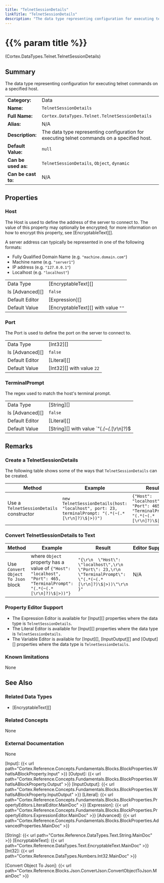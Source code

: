 ```yaml
---
title: "TelnetSessionDetails"
linkTitle: "TelnetSessionDetails"
description: "The data type representing configuration for executing telnet commands on a specified host."
---
```


# {{% param title %}}

<p class="namespace">(Cortex.DataTypes.Telnet.TelnetSessionDetails)</p>

## Summary

The data type representing configuration for executing telnet commands on a specified host.

| | |
|-|-|
| **Category:**          | Data |
| **Name:**              | `TelnetSessionDetails` |
| **Full Name:**         | `Cortex.DataTypes.Telnet.TelnetSessionDetails` |
| **Alias:**             | N/A |
| **Description:**       | The data type representing configuration for executing telnet commands on a specified host. |
| **Default Value:**     | `null` |
| **Can be used as:**    | `TelnetSessionDetails`, `Object`, `dynamic` |
| **Can be cast to:**    |  N/A |

## Properties

### Host

The Host is used to define the address of the server to connect to. The value of this property may optionally be encrypted; for more information on how to encrypt this property, see [EncryptableText][].

A server address can typically be represented in one of the following formats:

- Fully Qualified Domain Name (e.g. `"machine.domain.com"`)
- Machine name (e.g. `"server1"`)
- IP address (e.g. `"127.0.0.1"`)
- Localhost (e.g. `"localhost"`)

| | |
|--------------------|---------------------------|
| Data Type | [EncryptableText][] |
| Is [Advanced][] | `false` |
| Default Editor | [Expression][] |
| Default Value | [EncryptableText][] with value `""` |

### Port

The Port is used to define the port on the server to connect to.

| | |
|--------------------|---------------------------|
| Data Type | [Int32][] |
| Is [Advanced][] | `false` |
| Default Editor | [Literal][] |
| Default Value | [Int32][] with value `22` |

### TerminalPrompt

The regex used to match the host's terminal prompt.

| | |
|--------------------|---------------------------|
| Data Type | [String][] |
| Is [Advanced][] | `false` |
| Default Editor | [Literal][] |
| Default Value | [String][] with value `"(.*(~(.*[\r\n]?)\$|>))"`: |

## Remarks

### Create a TelnetSessionDetails

The following table shows some of the ways that `TelnetSessionDetails` can be created.

| Method | Example | Result | Editor&nbsp;Support | Notes |
|-|-|-|-|-|
| Use a `TelnetSessionDetails` constructor | `new TelnetSessionDetails(host: "localhost", port: 23, terminalPrompt: "(.*(~(.*[\r\n]?)\$\|>))")` | `{"Host": "localhost", "Port": 465, "TerminalPrompt": "(.*(~(.*[\r\n]?)\$\|>))"}` | N/A  | See [Convert Object To Json][] |

### Convert TelnetSessionDetails to Text

| Method | Example | Result | Editor&nbsp;Support | Notes |
|-|-|-|-|-|
| Use `Convert Object To Json` block | where `Object` property has a value of `{"Host": "localhost", "Port": 465, "TerminalPrompt": "(.*(~(.*[\r\n]?)\$\|>))"}` | `"{\r\n  \"Host\": \"localhost\",\r\n    \"Port\": 23,\r\n    \"TerminalPrompt\": \"(.*(~(.*[\r\n]?)\$\|>))\"\r\n  }"` | N/A  | See [Convert Object To Json][] |

### Property Editor Support

- The Expression Editor is available for [Input][] properties where the data type is `TelnetSessionDetails`.
- The Literal Editor is available for [Input][] properties where the data type is `TelnetSessionDetails`.
- The Variable Editor is available for [Input][], [InputOutput][] and [Output][] properties where the data type is `TelnetSessionDetails`.

### Known limitations

None

## See Also

### Related Data Types

- [EncryptableText][]

### Related Concepts

None

### External Documentation

None

[Input]: {{< url path="Cortex.Reference.Concepts.Fundamentals.Blocks.BlockProperties.WhatIsABlockProperty.Input" >}}
[Output]: {{< url path="Cortex.Reference.Concepts.Fundamentals.Blocks.BlockProperties.WhatIsABlockProperty.Output" >}}
[InputOutput]: {{< url path="Cortex.Reference.Concepts.Fundamentals.Blocks.BlockProperties.WhatIsABlockProperty.InputOutput" >}}
[Literal]: {{< url path="Cortex.Reference.Concepts.Fundamentals.Blocks.BlockProperties.PropertyEditors.LiteralEditor.MainDoc" >}}
[Expression]: {{< url path="Cortex.Reference.Concepts.Fundamentals.Blocks.BlockProperties.PropertyEditors.ExpressionEditor.MainDoc" >}}
[Advanced]: {{< url path="Cortex.Reference.Concepts.Fundamentals.Blocks.BlockProperties.AdvancedProperties.MainDoc" >}}

[String]: {{< url path="Cortex.Reference.DataTypes.Text.String.MainDoc" >}}
[EncryptableText]: {{< url path="Cortex.Reference.DataTypes.Text.EncryptableText.MainDoc" >}}
[Int32]: {{< url path="Cortex.Reference.DataTypes.Numbers.Int32.MainDoc" >}}

[Convert Object To Json]: {{< url path="Cortex.Reference.Blocks.Json.ConvertJson.ConvertObjectToJson.MainDoc" >}}

